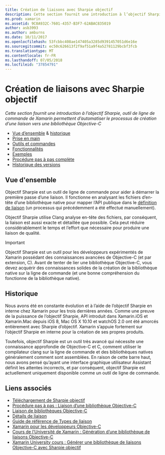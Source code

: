 ```yaml
---
title: Création de liaisons avec Sharpie objectif
description: Cette section fournit une introduction à l’objectif Sharpie, outil de ligne de commande de Xamarin permettent d’automatiser le processus de création d’une liaison vers une bibliothèque Objective-C
ms.prod: xamarin
ms.assetid: 9C0A932C-7601-4357-B3F7-62ABAC835019
author: asb3993
ms.author: amburns
ms.date: 10/11/2017
ms.openlocfilehash: 53fcbbc408ae147405a3285d9391457051d6e16e
ms.sourcegitcommit: ec50c626613f2f9af51a9f4a52781129bcbf3fcb
ms.translationtype: MT
ms.contentlocale: fr-FR
ms.lasthandoff: 07/05/2018
ms.locfileid: "37854791"
---
```

# <a name="creating-bindings-with-objective-sharpie"></a>Création de liaisons avec Sharpie objectif

_Cette section fournit une introduction à l’objectif Sharpie, outil de ligne de commande de Xamarin permettent d’automatiser le processus de création d’une liaison vers une bibliothèque Objective-C_

- [Vue d’ensemble](#overview) & [historique](#history)
- [Prise en main](get-started.md)
- [Outils et commandes](tools.md)
- [Fonctionnalités](platform/index.md)
- [Exemples](examples/index.md)
- [Procédure pas à pas complète](~/ios/platform/binding-objective-c/walkthrough.md)
- [Historique des versions](releases.md)

## <a name="overview"></a>Vue d'ensemble

Objectif Sharpie est un outil de ligne de commande pour aider à démarrer la première passe d’une liaison.
Il fonctionne en analysant les fichiers d’en-tête d’une bibliothèque native pour mapper l’API publique dans le [définition de liaison](~/cross-platform/macios/binding/objective-c-libraries.md#The_API_definition_file) (un processus qui précédemment a été effectué manuellement).

Objectif Sharpie utilise Clang analyse en-tête des fichiers, par conséquent, la liaison est aussi exacte et détaillée que possible. Cela peut réduire considérablement le temps et l’effort que nécessaire pour produire une liaison de qualité.

> [!IMPORTANT]
> Objectif Sharpie est un outil pour les développeurs expérimentés de Xamarin possédant des connaissances avancées de Objective-C (et par extension, C). Avant de tenter de lier une bibliothèque Objective-C, vous devez acquérir des connaissances solides de la création de la bibliothèque native sur la ligne de commande (et une bonne compréhension du fonctionne de la bibliothèque native).

## <a name="history"></a>Historique

Nous avons été en constante évolution et à l’aide de l’objectif Sharpie en interne chez Xamarin pour les trois dernières années. Comme une preuve de la puissance de l’objectif Sharpie, API introduit dans Xamarin.iOS et Xamarin.Mac depuis iOS 8, Mac OS X 10.10 et watchOS 2.0 ont été amorcés entièrement avec Sharpie d’objectif. Xamarin s’appuie fortement sur l’objectif Sharpie en interne pour la création de ses propres produits.

Toutefois, objectif Sharpie est un outil très avancé qui nécessite une connaissance approfondie de Objective-C et C, comment utiliser le compilateur clang sur la ligne de commande et des bibliothèques natives généralement comment sont assemblées. En raison de cette barre haut, nous avons pensé qu’ayant une interface graphique utilisateur Assistant définit les attentes incorrects, et par conséquent, objectif Sharpie est actuellement uniquement disponible comme un outil de ligne de commande.

## <a name="related-links"></a>Liens associés

- [Téléchargement de Sharpie objectif](https://dl.xamarin.com/objective-sharpie/ObjectiveSharpie.pkg)
- [Procédure pas à pas : Liaison d’une bibliothèque Objective-C](~/ios/platform/binding-objective-c/walkthrough.md)
- [Liaison de bibliothèques Objective-C](~/cross-platform/macios/binding/objective-c-libraries.md)
- [Détails de liaison](~/cross-platform/macios/binding/overview.md)
- [Guide de référence de Types de liaison](~/cross-platform/macios/binding/binding-types-reference.md)
- [Xamarin pour les développeurs Objective-C](~/ios/get-started/objective-c-developers/index.md)
- [Cours de l’Université de Xamarin : Génération d’une bibliothèque de liaisons Objective-C](https://university.xamarin.com/classes/track/all#building-an-objective-c-bindings-library)
- [Xamarin University cours : Générer une bibliothèque de liaisons Objective-C avec Sharpie objectif](https://university.xamarin.com/classes/track/all#build-an-objective-c-bindings-library-with-objective-sharpie)
